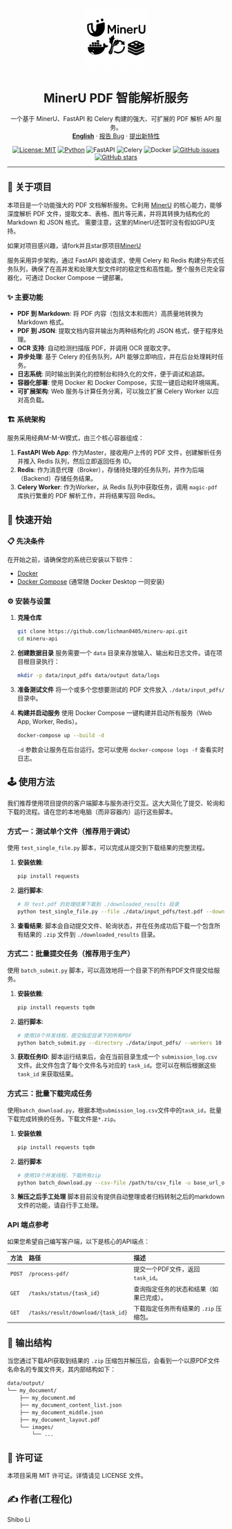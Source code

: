 <div align="center">
  <a href="https://github.com/lichman0405/mineru-api.git">
    <img src="/assets/edit_logo.png" alt="Logo" width="150px">
  </a>
  
  <h1 align="center">MinerU PDF 智能解析服务</h1>
  
  <p align="center">
    一个基于 MinerU、FastAPI 和 Celery 构建的强大、可扩展的 PDF 解析 API 服务。
    <br>
    <a href="./README-en.md"><strong>English</strong></a>
    ·
    <a href="https://github.com/lichman0405/mineru-api.git/issues">报告 Bug</a>
    ·
    <a href="https://github.com/lichman0405/mineru-api.git/issues">提出新特性</a>
  </p>
</div>

<div align="center">

[![License: MIT](https://img.shields.io/badge/License-MIT-blue.svg)](https://opensource.org/licenses/MIT)
[![Python](https://img.shields.io/badge/Python-3.10%2B-blue)](https://www.python.org/)
![FastAPI](https://img.shields.io/badge/FastAPI-009688?style=flat&logo=fastapi)
![Celery](https://img.shields.io/badge/Celery-3778AF?style=flat&logo=celery)
![Docker](https://img.shields.io/badge/Docker-2496ED?style=flat&logo=docker)
[![GitHub issues](https://img.shields.io/github/issues/lichman0405/mineru-api.svg)](https://github.com/lichman0405/mineru-api/issues)
[![GitHub stars](https://img.shields.io/github/stars/lichman0405/mineru-api.svg?style=social)](https://github.com/lichman0405/mineru-api.git])

</div>

---

## 📖 关于项目

本项目是一个功能强大的 PDF 文档解析服务。它利用 [MinerU](https://github.com/opendatalab/MinerU) 的核心能力，能够深度解析 PDF 文件，提取文本、表格、图片等元素，并将其转换为结构化的 Markdown 和 JSON 格式。
需要注意，这里的MinerU还暂时没有假如GPU支持。

如果对项目感兴趣，请fork并且star原项目[MinerU](https://github.com/opendatalab/MinerU)

服务采用异步架构，通过 FastAPI 接收请求，使用 Celery 和 Redis 构建分布式任务队列，确保了在高并发和处理大型文件时的稳定性和高性能。整个服务已完全容器化，可通过 Docker Compose 一键部署。

### ✨ 主要功能

* **PDF 到 Markdown**: 将 PDF 内容（包括文本和图片）高质量地转换为 Markdown 格式。
* **PDF 到 JSON**: 提取文档内容并输出为两种结构化的 JSON 格式，便于程序处理。
* **OCR 支持**: 自动检测扫描版 PDF，并调用 OCR 提取文字。
* **异步处理**: 基于 Celery 的任务队列，API 能够立即响应，并在后台处理耗时任务。
* **日志系统**: 同时输出到美化的控制台和持久化的文件，便于调试和追踪。
* **容器化部署**: 使用 Docker 和 Docker Compose，实现一键启动和环境隔离。
* **可扩展架构**: Web 服务与计算任务分离，可以独立扩展 Celery Worker 以应对高负载。

### 🏗️ 系统架构

服务采用经典M-M-W模式，由三个核心容器组成：
1.  **FastAPI Web App**: 作为Master，接收用户上传的 PDF 文件，创建解析任务并推入 Redis 队列，然后立即返回任务 ID。
2.  **Redis**: 作为消息代理（Broker），存储待处理的任务队列，并作为后端（Backend）存储任务结果。
3.  **Celery Worker**: 作为Worker，从 Redis 队列中获取任务，调用 `magic-pdf` 库执行繁重的 PDF 解析工作，并将结果写回 Redis。

## 🚀 快速开始

### 📋 先决条件

在开始之前，请确保您的系统已安装以下软件：
* [Docker](https://www.docker.com/get-started)
* [Docker Compose](https://docs.docker.com/compose/install/) (通常随 Docker Desktop 一同安装)

### ⚙️ 安装与设置

1.  **克隆仓库**
    ```bash
    git clone https://github.com/lichman0405/mineru-api.git
    cd mineru-api
    ```

2.  **创建数据目录**
    服务需要一个 `data` 目录来存放输入、输出和日志文件。请在项目根目录执行：
    ```bash
    mkdir -p data/input_pdfs data/output data/logs
    ```

3.  **准备测试文件**
    将一个或多个您想要测试的 PDF 文件放入 `./data/input_pdfs/` 目录中。

4.  **构建并启动服务**
    使用 Docker Compose 一键构建并启动所有服务（Web App, Worker, Redis）。
    ```bash
    docker-compose up --build -d
    ```
    `-d` 参数会让服务在后台运行。您可以使用 `docker-compose logs -f` 查看实时日志。

## 🕹️ 使用方法

我们推荐使用项目提供的客户端脚本与服务进行交互。这大大简化了提交、轮询和下载的流程。请在您的本地电脑（而非容器内）运行这些脚本。

### 方式一：测试单个文件（推荐用于调试）

使用 `test_single_file.py` 脚本，可以完成从提交到下载结果的完整流程。

1.  **安装依赖**:
    ```bash
    pip install requests
    ```
2.  **运行脚本**:
    ```bash
    # 将 test.pdf 的处理结果下载到 ./downloaded_results 目录
    python test_single_file.py --file ./data/input_pdfs/test.pdf --download-dir ./downloaded_results
    ```
3.  **查看结果**:
    脚本会自动提交文件、轮询状态，并在任务成功后下载一个包含所有结果的 `.zip` 文件到 `./downloaded_results` 目录。

### 方式二：批量提交任务（推荐用于生产）

使用 `batch_submit.py` 脚本，可以高效地将一个目录下的所有PDF文件提交给服务。

1.  **安装依赖**:
    ```bash
    pip install requests tqdm
    ```

2.  **运行脚本**:
    ```bash
    # 使用10个并发线程，提交指定目录下的所有PDF
    python batch_submit.py --directory ./data/input_pdfs/ --workers 10
    ```

3.  **获取任务ID**:
    脚本运行结束后，会在当前目录生成一个 `submission_log.csv` 文件。此文件包含了每个文件名与对应的 `task_id`。您可以在稍后根据这些 `task_id` 来获取结果。

### 方式三：批量下载完成任务

使用`batch_download.py`，根据本地`submission_log.csv`文件中的`task_id`，批量下载完成转换的任务。下载文件是`*.zip`。

1. **安装依赖**
    ```bash
    pip install requests tqdm
    ```

2. **运行脚本**
    ```bash
    # 使用10个并发线程，下载所有zip
    python batch_download.py --csv-file /path/to/csv_file -u base_url_of_service -d /path/to/download_directory -w 10
    ```

3. **解压之后手工处理**
    脚本目前没有提供自动整理或者归档转制之后的markdown文件的功能，请自行手工处理。


### API 端点参考

如果您希望自己编写客户端，以下是核心的API端点：

| 方法   | 路径                               | 描述                                     |
| :----- | :--------------------------------- | :--------------------------------------- |
| `POST` | `/process-pdf/`                    | 提交一个PDF文件，返回 `task_id`。          |
| `GET`  | `/tasks/status/{task_id}`          | 查询指定任务的状态和结果（如果已完成）。 |
| `GET`  | `/tasks/result/download/{task_id}` | 下载指定任务所有结果的 `.zip` 压缩包。     |

## 📁 输出结构

当您通过下载API获取到结果的 `.zip` 压缩包并解压后，会看到一个以原PDF文件名命名的专属文件夹，其内部结构如下：

```bash
data/output/
└── my_document/
    ├── my_document.md
    ├── my_document_content_list.json
    ├── my_document_middle.json
    ├── my_document_layout.pdf
    └── images/
        └── ...
```

## 📝 许可证
本项目采用 MIT 许可证。详情请见 LICENSE 文件。

## ✍️ 作者(工程化)
Shibo Li